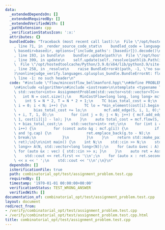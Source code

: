 ```yaml
---
data:
  _extendedDependsOn: []
  _extendedRequiredBy: []
  _extendedVerifiedWith: []
  _pathExtension: cpp
  _verificationStatusIcon: ':x:'
  attributes: {}
  bundledCode: "Traceback (most recent call last):\n  File \"/opt/hostedtoolcache/Python/3.9.0/x64/lib/python3.9/site-packages/onlinejudge_verify/documentation/build.py\"\
    , line 71, in _render_source_code_stat\n    bundled_code = language.bundle(stat.path,\
    \ basedir=basedir, options={'include_paths': [basedir]}).decode()\n  File \"/opt/hostedtoolcache/Python/3.9.0/x64/lib/python3.9/site-packages/onlinejudge_verify/languages/cplusplus.py\"\
    , line 193, in bundle\n    bundler.update(path)\n  File \"/opt/hostedtoolcache/Python/3.9.0/x64/lib/python3.9/site-packages/onlinejudge_verify/languages/cplusplus_bundle.py\"\
    , line 399, in update\n    self.update(self._resolve(pathlib.Path(included), included_from=path))\n\
    \  File \"/opt/hostedtoolcache/Python/3.9.0/x64/lib/python3.9/site-packages/onlinejudge_verify/languages/cplusplus_bundle.py\"\
    , line 258, in _resolve\n    raise BundleErrorAt(path, -1, \"no such header\"\
    )\nonlinejudge_verify.languages.cplusplus_bundle.BundleErrorAt: flow/mincostflow_bellmanford.hpp:\
    \ line -1: no such header\n"
  code: "#include \"flow/mincostflow_bellmanford.hpp\"\n#define PROBLEM \"https://judge.yosupo.jp/problem/assignment\"\
    \n#include <algorithm>\n#include <iostream>\n\ntemplate <typename TC> std::pair<TC,\
    \ std::vector<int>> AssignmentProblem(std::vector<std::vector<TC>> cost) {\n \
    \   int N = cost.size();\n    MinCostFlow<long long, long long> mcf(N * 2 + 2);\n\
    \    int S = N * 2, T = N * 2 + 1;\n    TC bias_total_cost = 0;\n    for (int\
    \ i = 0; i < N; i++) {\n        TC lo = *min_element(cost[i].begin(), cost[i].end());\n\
    \        bias_total_cost += lo;\n        mcf.add_edge(S, i, 1, 0);\n        mcf.add_edge(N\
    \ + i, T, 1, 0);\n        for (int j = 0; j < N; j++) { mcf.add_edge(i, N + j,\
    \ 1, cost[i][j] - lo); }\n    }\n    auto total_cost = mcf.flow(S, T, N).second\
    \ + bias_total_cost;\n    std::vector<int> ret;\n\n    for (int i = 0; i < N;\
    \ i++) {\n        for (const auto &g : mcf.g[i]) {\n            if (g.to != S\
    \ and !g.cap) {\n                ret.emplace_back(g.to - N);\n               \
    \ break;\n            }\n        }\n    }\n    return std::make_pair(total_cost,\
    \ ret);\n}\n\nint main() {\n    int N;\n    std::cin >> N;\n    std::vector<std::vector<long\
    \ long>> A(N, std::vector<long long>(N));\n    for (auto &vec : A) {\n       \
    \ for (auto &x : vec) { std::cin >> x; }\n    }\n    auto ret = AssignmentProblem(A);\n\
    \    std::cout << ret.first << '\\n';\n    for (auto x : ret.second) std::cout\
    \ << x << ' ';\n    std::cout << '\\n';\n}\n"
  dependsOn: []
  isVerificationFile: true
  path: combinatorial_opt/test/assignment_problem.test.cpp
  requiredBy: []
  timestamp: '1970-01-01 00:00:00+00:00'
  verificationStatus: TEST_WRONG_ANSWER
  verifiedWith: []
documentation_of: combinatorial_opt/test/assignment_problem.test.cpp
layout: document
redirect_from:
- /verify/combinatorial_opt/test/assignment_problem.test.cpp
- /verify/combinatorial_opt/test/assignment_problem.test.cpp.html
title: combinatorial_opt/test/assignment_problem.test.cpp
---
```

